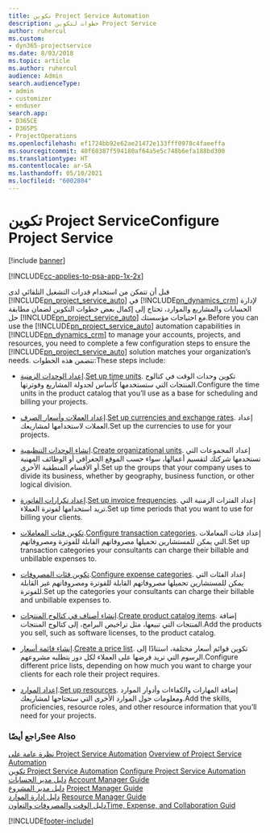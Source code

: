 ```yaml
---
title: تكوين Project Service Automation
description: خطوات لتكوين Project Service
author: ruhercul
ms.custom:
- dyn365-projectservice
ms.date: 8/03/2018
ms.topic: article
ms.author: ruhercul
audience: Admin
search.audienceType:
- admin
- customizer
- enduser
search.app:
- D365CE
- D365PS
- ProjectOperations
ms.openlocfilehash: ef1724bb92e62ae21472e133fff0978c4faeeffa
ms.sourcegitcommit: 40f68387f594180af64a5e5c748b6efa188bd300
ms.translationtype: HT
ms.contentlocale: ar-SA
ms.lasthandoff: 05/10/2021
ms.locfileid: "6002804"
---
```

# <a name="configure-project-service"></a><span data-ttu-id="c1533-103">تكوين Project Service</span><span class="sxs-lookup"><span data-stu-id="c1533-103">Configure Project Service</span></span>

[!include [banner](../includes/psa-now-project-operations.md)]

[!INCLUDE[cc-applies-to-psa-app-1x-2x](../includes/cc-applies-to-psa-app-1x-2x.md)]

<span data-ttu-id="c1533-104">قبل أن تتمكن من استخدام قدرات التشغيل التلقائي لدى [!INCLUDE[pn_project_service_auto](../includes/pn-project-service-auto.md)] في [!INCLUDE[pn_dynamics_crm](../includes/pn-dynamics-crm.md)] لإدارة الحسابات والمشاريع والموارد، تحتاج إلى إكمال بعض خطوات التكوين لضمان مطابقة حل [!INCLUDE[pn_project_service_auto](../includes/pn-project-service-auto.md)] مع احتياجات مؤسستك.</span><span class="sxs-lookup"><span data-stu-id="c1533-104">Before you can use the [!INCLUDE[pn_project_service_auto](../includes/pn-project-service-auto.md)] automation capabilities in [!INCLUDE[pn_dynamics_crm](../includes/pn-dynamics-crm.md)] to manage your accounts, projects, and resources, you need to complete a few configuration steps to ensure the [!INCLUDE[pn_project_service_auto](../includes/pn-project-service-auto.md)] solution matches your organization’s needs.</span></span> <span data-ttu-id="c1533-105">تتضمن هذه الخطوات:</span><span class="sxs-lookup"><span data-stu-id="c1533-105">These steps include:</span></span>  
  
-   <span data-ttu-id="c1533-106">[إعداد الوحدات الزمنية](../psa/set-up-time-units.md).</span><span class="sxs-lookup"><span data-stu-id="c1533-106">[Set up time units](../psa/set-up-time-units.md).</span></span> <span data-ttu-id="c1533-107">تكوين وحدات الوقت في كتالوج المنتجات التي ستستخدمها كأساس لجدولة المشاريع وفوترتها.</span><span class="sxs-lookup"><span data-stu-id="c1533-107">Configure the time units in the product catalog that you’ll use as a base for scheduling and billing your projects.</span></span>  
  
-   <span data-ttu-id="c1533-108">[إعداد العملات وأسعار الصرف](../psa/set-up-currencies-exchange-rates.md).</span><span class="sxs-lookup"><span data-stu-id="c1533-108">[Set up currencies and exchange rates](../psa/set-up-currencies-exchange-rates.md).</span></span> <span data-ttu-id="c1533-109">إعداد العملات لاستخدامها لمشاريعك.</span><span class="sxs-lookup"><span data-stu-id="c1533-109">Set up the currencies to use for your projects.</span></span>  
  
-   <span data-ttu-id="c1533-110">[إنشاء الوحدات التنظيمية](../psa/create-organizational-units.md).</span><span class="sxs-lookup"><span data-stu-id="c1533-110">[Create organizational units](../psa/create-organizational-units.md).</span></span> <span data-ttu-id="c1533-111">إعداد المجموعات التي تستخدمها شركتك لتقسيم أعمالها، سواء حسب الموقع الجغرافي أو الوظائف المهنية أو الأقسام المنطقية الأخرى.</span><span class="sxs-lookup"><span data-stu-id="c1533-111">Set up the groups that your company uses to divide its business, whether by geography, business function, or other logical division.</span></span>  
  
-   <span data-ttu-id="c1533-112">[إعداد تكرارات الفاتورة](../psa/set-up-invoice-frequencies.md).</span><span class="sxs-lookup"><span data-stu-id="c1533-112">[Set up invoice frequencies](../psa/set-up-invoice-frequencies.md).</span></span> <span data-ttu-id="c1533-113">إعداد الفترات الزمنية التي تريد استخدامها لفوترة العملاء.</span><span class="sxs-lookup"><span data-stu-id="c1533-113">Set up time periods that you want to use for billing your clients.</span></span>  
  
-   <span data-ttu-id="c1533-114">[تكوين فئات المعاملات](../psa/configure-transaction-categories.md).</span><span class="sxs-lookup"><span data-stu-id="c1533-114">[Configure transaction categories](../psa/configure-transaction-categories.md).</span></span> <span data-ttu-id="c1533-115">إعداد فئات المعاملات التي يمكن للمستشارين تحميلها مصروفاتهم القابلة للفوترة ومصروفاتهم.</span><span class="sxs-lookup"><span data-stu-id="c1533-115">Set up transaction categories your consultants can charge their billable and unbillable expenses to.</span></span>  
  
-   <span data-ttu-id="c1533-116">[تكوين فئات المصروفات](../psa/configure-expense-categories.md).</span><span class="sxs-lookup"><span data-stu-id="c1533-116">[Configure expense categories](../psa/configure-expense-categories.md).</span></span> <span data-ttu-id="c1533-117">إعداد الفئات التي يمكن للمستشارين تحميلها مصروفاتهم القابلة للفوترة ومصروفاتهم غير القابلة للفوترة.</span><span class="sxs-lookup"><span data-stu-id="c1533-117">Set up the categories your consultants can charge their billable and unbillable expenses to.</span></span>  
  
-   <span data-ttu-id="c1533-118">[إنشاء أصناف في كتالوج المنتجات](../psa/create-product-catalog-items.md).</span><span class="sxs-lookup"><span data-stu-id="c1533-118">[Create product catalog items](../psa/create-product-catalog-items.md).</span></span> <span data-ttu-id="c1533-119">إضافة المنتجات التي تبيعها، مثل تراخيص البرامج، إلى كتالوج المنتجات.</span><span class="sxs-lookup"><span data-stu-id="c1533-119">Add the products you sell, such as software licenses, to the product catalog.</span></span>  
  
-   <span data-ttu-id="c1533-120">[إنشاء قائمة أسعار](../psa/create-price-list.md).</span><span class="sxs-lookup"><span data-stu-id="c1533-120">[Create a price list](../psa/create-price-list.md).</span></span> <span data-ttu-id="c1533-121">تكوين قوائم أسعار مختلفة، استنادًا إلى الرسوم التي تريد فرضها على العملاء لكل دور يتطلبه مشروعهم.</span><span class="sxs-lookup"><span data-stu-id="c1533-121">Configure different price lists, depending on how much you want to charge your clients for each role their project requires.</span></span>  
  
-   <span data-ttu-id="c1533-122">[إعداد الموارد](../psa/set-up-resources.md).</span><span class="sxs-lookup"><span data-stu-id="c1533-122">[Set up resources](../psa/set-up-resources.md).</span></span> <span data-ttu-id="c1533-123">إضافة المهارات والكفاءات وأدوار الموارد ومعلومات حول الموارد الأخرى التي ستحتاجها لمشاريعك.</span><span class="sxs-lookup"><span data-stu-id="c1533-123">Add the skills, proficiencies, resource roles, and other resource information that you’ll need for your projects.</span></span>  
  
### <a name="see-also"></a><span data-ttu-id="c1533-124">راجع أيضًا</span><span class="sxs-lookup"><span data-stu-id="c1533-124">See Also</span></span>  
 <span data-ttu-id="c1533-125">[نظرة عامة على Project Service Automation](../psa/overview.md) </span><span class="sxs-lookup"><span data-stu-id="c1533-125">[Overview of Project Service Automation](../psa/overview.md) </span></span>  
 <span data-ttu-id="c1533-126">[تكوين Project Service Automation](../psa/configure.md) </span><span class="sxs-lookup"><span data-stu-id="c1533-126">[Configure Project Service Automation](../psa/configure.md) </span></span>  
 <span data-ttu-id="c1533-127">[دليل مدير الحسابات](../psa/account-manager-guide.md) </span><span class="sxs-lookup"><span data-stu-id="c1533-127">[Account Manager Guide](../psa/account-manager-guide.md) </span></span>  
 <span data-ttu-id="c1533-128">[دليل مدير المشروع](../psa/project-manager-guide.md) </span><span class="sxs-lookup"><span data-stu-id="c1533-128">[Project Manager Guide](../psa/project-manager-guide.md) </span></span>  
 <span data-ttu-id="c1533-129">[دليل إدارة الموارد](../psa/resource-manager-guide.md) </span><span class="sxs-lookup"><span data-stu-id="c1533-129">[Resource Manager Guide](../psa/resource-manager-guide.md) </span></span>  
 [<span data-ttu-id="c1533-130">دليل الوقت والمصروفات والتعاون</span><span class="sxs-lookup"><span data-stu-id="c1533-130">Time, Expense, and Collaboration Guid</span></span>](../psa/time-expense-collaboration-guide.md)


[!INCLUDE[footer-include](../includes/footer-banner.md)]